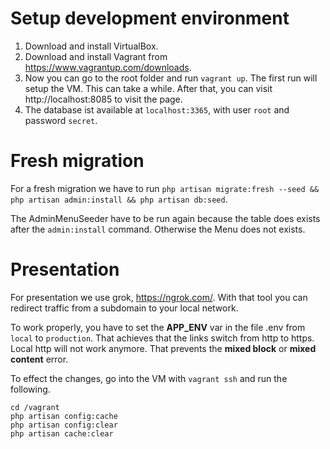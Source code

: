 # Setup development environment

1. Download and install VirtualBox.
1. Download and install Vagrant from https://www.vagrantup.com/downloads.
1. Now you can go to the root folder and run `vagrant up`.
    The first run will setup the VM. This can take a while. After that,
    you can visit http://localhost:8085 to visit the page.
1. The database ist available at `localhost:3365`, with user `root` and password `secret`.

# Fresh migration

For a fresh migration we have to run `php artisan migrate:fresh --seed && php artisan admin:install && php artisan db:seed`.

The AdminMenuSeeder have to be run again because the table does exists after the `admin:install` command. Otherwise the Menu does not exists.

# Presentation

For presentation we use grok, https://ngrok.com/. With that tool you can redirect traffic from a subdomain to your local network.

To work properly, you have to set the **APP_ENV** var in the file .env from `local` to `production`. That achieves that the links switch from http to https. Local http will not work anymore. That prevents the **mixed block** or **mixed content** error.

To effect the changes, go into the VM with `vagrant ssh` and run the following.

```
cd /vagrant
php artisan config:cache
php artisan config:clear
php artisan cache:clear
```
